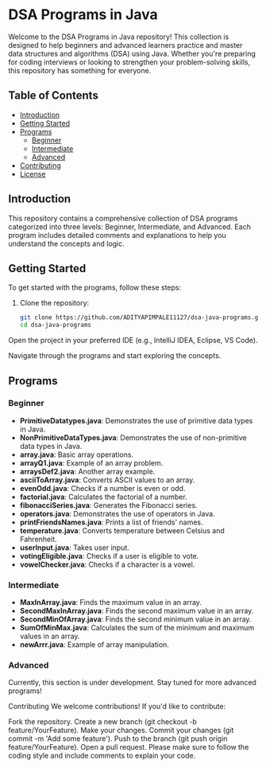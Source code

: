 # DSA Programs in Java

Welcome to the DSA Programs in Java repository! This collection is designed to help beginners and advanced learners practice and master data structures and algorithms (DSA) using Java. Whether you're preparing for coding interviews or looking to strengthen your problem-solving skills, this repository has something for everyone.

## Table of Contents

- [Introduction](#introduction)
- [Getting Started](#getting-started)
- [Programs](#programs)
  - [Beginner](#beginner)
  - [Intermediate](#intermediate)
  - [Advanced](#advanced)
- [Contributing](#contributing)
- [License](#license)

## Introduction

This repository contains a comprehensive collection of DSA programs categorized into three levels: Beginner, Intermediate, and Advanced. Each program includes detailed comments and explanations to help you understand the concepts and logic.

## Getting Started

To get started with the programs, follow these steps:

1. Clone the repository:
   ```bash
   git clone https://github.com/ADITYAPIMPALE11127/dsa-java-programs.git
   cd dsa-java-programs
Open the project in your preferred IDE (e.g., IntelliJ IDEA, Eclipse, VS Code).

Navigate through the programs and start exploring the concepts.

## Programs

### Beginner

- **PrimitiveDatatypes.java**: Demonstrates the use of primitive data types in Java.
- **NonPrimitiveDataTypes.java**: Demonstrates the use of non-primitive data types in Java.
- **array.java**: Basic array operations.
- **arrayQ1.java**: Example of an array problem.
- **arraysDef2.java**: Another array example.
- **asciiToArray.java**: Converts ASCII values to an array.
- **evenOdd.java**: Checks if a number is even or odd.
- **factorial.java**: Calculates the factorial of a number.
- **fibonacciSeries.java**: Generates the Fibonacci series.
- **operators.java**: Demonstrates the use of operators in Java.
- **printFriendsNames.java**: Prints a list of friends' names.
- **temperature.java**: Converts temperature between Celsius and Fahrenheit.
- **userInput.java**: Takes user input.
- **votingEligible.java**: Checks if a user is eligible to vote.
- **vowelChecker.java**: Checks if a character is a vowel.

### Intermediate

- **MaxInArray.java**: Finds the maximum value in an array.
- **SecondMaxInArray.java**: Finds the second maximum value in an array.
- **SecondMinOfArray.java**: Finds the second minimum value in an array.
- **SumOfMinMax.java**: Calculates the sum of the minimum and maximum values in an array.
- **newArrr.java**: Example of array manipulation.

### Advanced

Currently, this section is under development. Stay tuned for more advanced programs!


Contributing
We welcome contributions! If you'd like to contribute:

Fork the repository.
Create a new branch (git checkout -b feature/YourFeature).
Make your changes.
Commit your changes (git commit -m 'Add some feature').
Push to the branch (git push origin feature/YourFeature).
Open a pull request.
Please make sure to follow the coding style and include comments to explain your code.
